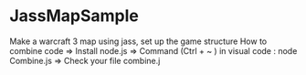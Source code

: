# JassMapSample
 Make a warcraft 3 map using jass, set up the game structure
How to combine code 
=> Install node.js
=> Command (Ctrl + ~ ) in visual code : node Combine.js
=> Check your file combine.j
